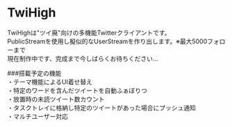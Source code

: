 # TwiHigh  
TwiHighは"ツイ廃"向けの多機能Twitterクライアントです。  
PublicStreamを使用し擬似的なUserStreamを作り出します。※最大5000フォローまで  
現在制作中です、完成まで今しばらくお待ちください...  
  
###搭載予定の機能  
・テーマ機能によるUI着せ替え  
・特定のワードを含んだツイートを自動ふぁぼりつ  
・放置時の未読ツイート数カウント  
・タスクトレイに格納し特定のツイートがあった場合にプッシュ通知  
・マルチユーザー対応  